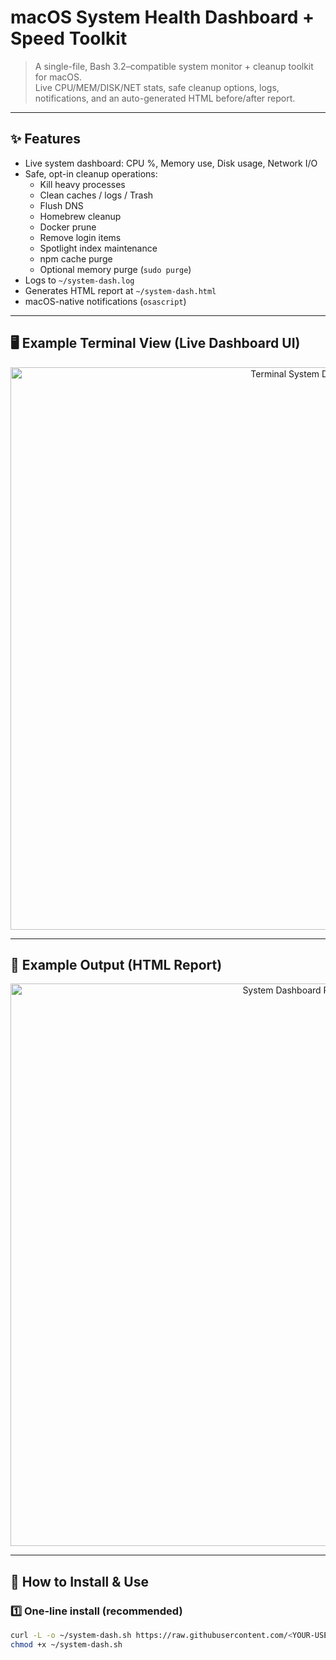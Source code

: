 # macOS System Health Dashboard + Speed Toolkit

> A single-file, Bash 3.2–compatible system monitor + cleanup toolkit for macOS.  
> Live CPU/MEM/DISK/NET stats, safe cleanup options, logs, notifications, and an auto-generated HTML before/after report.

---

## ✨ Features

- Live system dashboard: CPU %, Memory use, Disk usage, Network I/O
- Safe, opt-in cleanup operations:
  - Kill heavy processes  
  - Clean caches / logs / Trash  
  - Flush DNS  
  - Homebrew cleanup  
  - Docker prune  
  - Remove login items  
  - Spotlight index maintenance  
  - npm cache purge  
  - Optional memory purge (`sudo purge`)
- Logs to `~/system-dash.log`
- Generates HTML report at `~/system-dash.html`
- macOS-native notifications (`osascript`)

---
## 🖥️ Example Terminal View (Live Dashboard UI)

<p align="center">
  <img width="900" alt="Terminal System Dash" src="https://github.com/user-attachments/assets/d7220539-6c7e-4c07-856a-1d7ccc883422" />
</p>

---
## 📸 Example Output (HTML Report)

<p align="center">
  <img width="900" alt="System Dashboard Report" src="https://github.com/user-attachments/assets/84cbd780-75dc-4508-a1eb-2625dcac8f36" />
</p>

---


## 🚀 How to Install & Use

### 1️⃣ One-line install (recommended)

```bash
curl -L -o ~/system-dash.sh https://raw.githubusercontent.com/<YOUR-USERNAME>/<YOUR-REPO>/main/system-dash.sh
chmod +x ~/system-dash.sh
